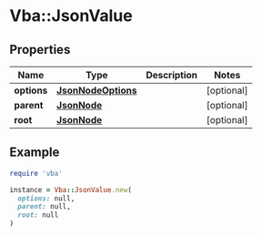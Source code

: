 # Vba::JsonValue

## Properties

| Name | Type | Description | Notes |
| ---- | ---- | ----------- | ----- |
| **options** | [**JsonNodeOptions**](JsonNodeOptions.md) |  | [optional] |
| **parent** | [**JsonNode**](JsonNode.md) |  | [optional] |
| **root** | [**JsonNode**](JsonNode.md) |  | [optional] |

## Example

```ruby
require 'vba'

instance = Vba::JsonValue.new(
  options: null,
  parent: null,
  root: null
)
```

